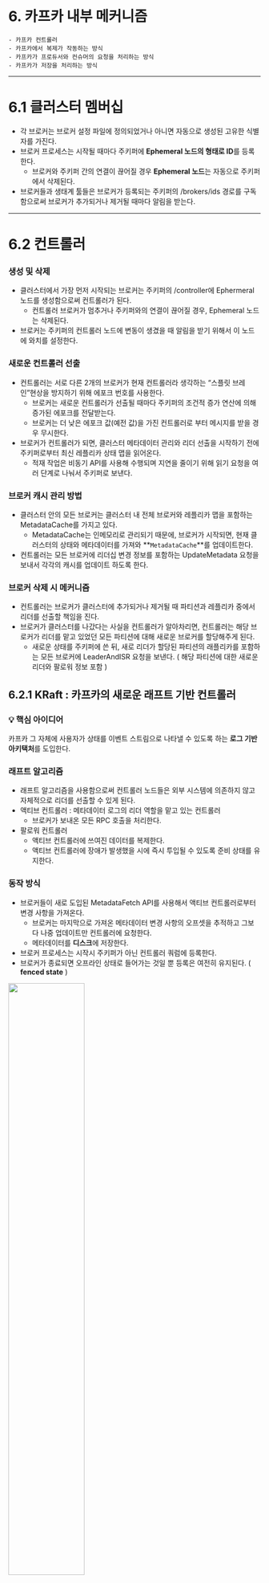 # 6. 카프카 내부 메커니즘

```
- 카프카 컨트롤러
- 카프카에서 복제가 작동하는 방식
- 카프카가 프로듀서와 컨슈머의 요청을 처리하는 방식
- 카프카가 저장을 처리하는 방식
```

---

# 6.1 클러스터 멤버십

- 각 브로커는 브로커 설정 파일에 정의되었거나 아니면 자동으로 생성된 고유한 식별자를 가진다.
- 브로커 프로세스는 시작될 때마다 주키퍼에 **Ephemeral 노드의 형태로 ID**를 등록한다.
    - 브로커와 주키퍼 간의 연결이 끊어질 경우 **Ephemeral 노드**는 자동으로 주키퍼에서 삭제된다.
- 브로커들과 생태계 툴들은 브로커가 등록되는 주키퍼의 /brokers/ids 경로를 구독함으로써 브로커가 추가되거나 제거될 때마다 알림을 받는다.

---

# 6.2 컨트롤러

### 생성 및 삭제

- 클러스터에서 가장 먼저 시작되는 브로커는 주키퍼의 /controller에 Ephermeral 노드를 생성함으로써 컨트롤러가 된다.
    - 컨트롤러 브로커가 멈추거나 주키퍼와의 연결이 끊어질 경우, Ephemeral 노드는 삭제된다.
- 브로커는 주키퍼의 컨트롤러 노드에 변동이 생겼을 때 알림을 받기 위해서 이 노드에 와치를 설정한다.

### 새로운 컨트롤러 선출

- 컨트롤러는 서로 다른 2개의 브로커가 현재 컨트롤러라 생각하는 “스플릿 브레인”현상을 방지하기 위해 에포크 번호를 사용한다.
    - 브로커는 새로운 컨트롤러가 선출될 때마다 주키퍼의 조건적 증가 연산에 의해 증가된 에포크를 전달받는다.
    - 브로커는 더 낮은 에포크 값(예전 값)을 가진 컨트롤러로 부터 메시지를 받을 경우 무시한다.
- 브로커가 컨트롤러가 되면, 클러스터 메타데이터 관리와 리더 선출을 시작하기 전에 주키퍼로부터 최신 레플리카 상태 맵을 읽어온다.
    - 적재 작업은 비동기 API를 사용해 수행되며 지연을 줄이기 위해 읽기 요청을 여러 단계로 나눠서 주키퍼로 보낸다.

### 브로커 캐시 관리 방법

- 클러스터 안의 모든 브로커는 클러스터 내 전체 브로커와 레플리카 맵을 포함하는 MetadataCache를 가지고 있다.
    - MetadataCache는 인메모리로 관리되기 때문에, 브로커가 시작되면, 현재 클러스터의 상태와 메타데이터를 가져와 **`MetadataCache`**를 업데이트한다.
- 컨트롤러는 모든 브로커에 리더십 변경 정보를 포함하는 UpdateMetadata 요청을 보내서 각각의 캐시를 업데이트 하도록 한다.

### 브로커 삭제 시 메커니즘

- 컨트롤러는 브로커가 클러스터에 추가되거나 제거될 때 파티션과 레플리카 중에서 리더를 선출할 책임을 진다.
- 브로커가 클러스터를 나갔다는 사실을 컨트롤러가 알아차리면, 컨트롤러는 해당 브로커가 리더를 맡고 있었던 모든 파티션에 대해 새로운 브로커를 할당해주게 된다.
    - 새로운 상태를 주키퍼에 쓴 뒤, 새로 리더가 할당된 파티션의 래플리카를 포함하는 모든 브로커에 LeaderAndISR 요청을 보낸다. ( 해당 파티션에 대한 새로운 리더와 팔로워 정보 포함 )

## 6.2.1 KRaft : 카프카의 새로운 래프트 기반 컨트롤러

### 💡 핵심 아이디어

카프카 그 자체에 사용자가 상태를 이벤트 스트림으로 나타낼 수 있도록 하는 **로그 기반 아키택처**를 도입한다.


### 래프트 알고리즘

- 래프트 알고리즘을 사용함으로써 컨트롤러 노드들은 외부 시스템에 의존하지 않고 자체적으로 리더를 선출할 수 있게 된다.
- 액티브 컨트롤러 : 메타데이터 로그의 리더 역할을 맡고 있는 컨트롤러
    - 브로커가 보내온 모든 RPC 호출을 처리한다.
- 팔로워 컨트롤러
    - 액티브 컨트롤러에 쓰여진 데이터를 복제한다.
    - 액티브 컨트롤러에 장애가 발생했을 시에 즉시 투입될 수 있도록 준비 상태를 유지한다.

### 동작 방식

- 브로커들이 새로 도입된 MetadataFetch API를 사용해서 액티브 컨트롤러로부터 변경 사항을 가져온다.
    - 브로커는 마지막으로 가져온 메타데이터 변경 사항의 오프셋을 추적하고 그보다 나중 업데이트만 컨트롤러에 요청한다.
    - 메타데이터를 **디스크**에 저장한다.
- 브로커 프로세스는 시작시 주키퍼가 아닌 컨트롤러 쿼럼에 등록한다.
- 브로커가 종료되면 오프라인 상태로 들어가는 것일 뿐 등록은 여전히 유지된다. ( **fenced state** )

<img src="./img/1.png" height="55%" width="55%" />

---

# 6.3 복제

개별적인 노드에 필연적으로 장애가 발생할 수밖에 없어 카프카는 **신뢰성과 지속성**을 보장하기 위해 복제를 수행한다.

## 레플리카 종류

### **1. 리더 레플리카 (Leader Replica):**

- **역할:**
    - 각 파티션에는 하나의 "리더 레플리카"가 존재한다.
    - 이 레플리카는 해당 파티션의 읽기와 쓰기 요청을 처리한다.
    - 클라이언트가 데이터를 쓰거나 읽을 때, 해당 요청은 파티션의 리더 레플리카로 전송된다.
- **위치:**
    - 리더 레플리카는 클러스터의 어느 브로커에나 위치할 수 있다.
    - 브로커 장애 또는 유지보수를 대비하여 리더의 역할은 다른 레플리카로 이동될 수 있다.

### **2. 팔로워 레플리카 (Follower Replica):**

- **역할:**
    - "팔로워 레플리카"는 "리더 레플리카"의 복제본을 유지한다.
    - 팔로워는 리더로부터 데이터를 복제받아, 데이터의 일관성과 내구성을 보장한다.
    - 팔로워 레플리카는 클라이언트의 읽기/쓰기 요청을 직접 처리하지 않는다. 대신, 리더와의 데이터 동기화에 집중한다.
- **위치:**
    - 팔로워 레플리카도 클러스터의 어느 브로커에나 위치할 수 있다.
    - 리더가 실패할 경우, 팔로워 중 하나가 새 리더로 선출될 수 있다.

### **3. 동작 원리:**

- **데이터 쓰기:**
    - 클라이언트가 데이터를 쓸 때, 그 데이터는 먼저 리더 레플리카에 기록된다.
    - 리더는 이 데이터를 팔로워 레플리카들에게 전송한다.
    - 팔로워들이 데이터를 받아 로컬에 기록한 후, 리더에게 ack를 보낸다.
- **데이터 읽기:**
    - 클라이언트의 읽기 요청은 리더 레플리카로 전송된다.
    - 리더는 요청된 데이터를 클라이언트에게 반환한다.

### **4. ISR (In-Sync Replica):**

- ISR은 리더 레플리카와 동기화된 상태의 팔로워 레플리카를 의미한다.
- 리더 레플리카가 실패하면, ISR 목록에 있는 팔로워 레플리카 중 하나가 새로운 리더로 선출된다.

### 선호 리더 (preferred leader)

- 토픽이 처음 생성되었을 때 리더 레플리카였던 레플리카를 가리킨다.
- auto.leader.rebalance.enable=true
    - 선호 리더가 현재 리더가 아니지만, 현재 리더와 동기화 되고 있을 경우 리더 선출을 진행시킴으로써 선호 리더를 현재 리더로 만들어 준다.

---

# 6.4 요청 처리

클라이언트는 연결을 시작하고 요청을 전송하며, 브로커는 요청을 처리하고 클라이언트로 응답을 보낸다.

특정 클라이언트가 브로커로 전송한 모든 요청은 브로커가 받은 순서대로 처리된다.

## 브로커 내부 요청 처리 방식

- acceptor thread
    - 브로커는 연결을 받는 각 포트별로 acceptor thread를 하나씩 실행시킨다.
    - acceptor thread는 연결을 생성하고 들어온 요청을 processor thread에 넘겨 처리하도록 한다.
- processor thread (= network thread)
    - 클라이언트 연결로 부터 들어온 요청들을 받아서 요청 큐에 넣는다.
    - 응답 큐에서 응답을 가져다 클라이언트로 보낸다.
- I/O thread
    - 요청이 요청 큐에 들어오면 I/O 스레드가 요청을 가져와서 처리하는 일을 담당한다.
    - 요청 유형
        - 쓰기 요청 : 카프카 브로커로 메시지를 쓰고 있는 프로듀서가 보낸 요청
        - 읽기 요청 : 카프카 브로커로부터 메시지를 읽어오고 있는 컨슈머나 팔로워 레플리카가 보낸 요청
        - 어드민 요청 : 토픽 생성이나 삭제와 같이 메타데이터 작업을 수행중인 어드민 클라이언트가 보낸 요청
- 지연된 응답들은 퍼거토리에 저장된다.

<img src="./img/2.png" height="55%" width="55%" />

### 클라이언트가 리더 레플리카를 확인하는 방법

- 카프카 클라이언트는 메타데이터 요청을 통해 리더 레플리카를 확인한다.
- 메타데이터 요청는 토픽, 파티션, 리더 레플리카 등에 대한 정보를 포함하는 응답을 리턴한다.
- 모든 브로커는 메타데이터 캐시를 가지고 있어 아무 브로커에 메타데이터 요청을 보낼 수 있다.

<img src="./img/3.png" height="55%" width="55%" />

## 쓰기 요청

### acks

- acks=1 : 리더만이 메시지를 받았을 때
- acks=all : 모든 인-싱크 레플리카들이 메시지를 받았을 때
    - 요청을 퍼거토리라 블리는 버퍼에 저장한다.
    - 팔로워 레플리카들이 메시지를 복제한 것 확인한 후 클라이언트에 응답을 보낸다.
- acks=0 : 메시지가 보내졌을 때. 즉, 브로커의 응답을 기다리지 않음

### 쓰기 요청 과정

1. 유효성 검증
    - 리더 레플리카를 가진 브로커가 쓰기 요청을 받으면 유효성 검증을 수행한다.
2. 메시지 저장
    - 브로커는 새 메시지들을 로컬 디스크에 쓴다.
    - 리눅스의 경우, 파일시스템 캐시에 쓰여지는데 언제 디스크에 반영될지 보장되지 않는다.
    

## 읽기 요청

### 읽기 요청 과정

1. 클라이언트 요청
    - 클라이언트는 브로커에 토픽, 파티션 그리고 오프셋 목록에 해당하는 메시지들을 보내 달라는 요청을 보낸다.
2. 유효성 검증
    - 파티션 리더는 요청이 유효한지 확인한다.
3. 메시지 전송
    - 만약 오프셋이 존재한다면, 브로커는 파티션으로부터 클라이언트가 요청에 지정한 크기 한도만큼의 메시지를 읽어서 클라이언트에게 보내 준다.
    - zero-copy 최적화
        - 파일에서 읽어 온 메시지들을 중간 버퍼를 거치지 않고 바로 네트워크 채널로 보낸다.

<img src="./img/4.png" height="55%" width="55%" />

### 인-싱크 레플리카

- 컨슈머는 모든 인-싱크 레플리카에 복제된 메시지들만 읽을 수 있다.
- [replica.lag.time.max.ms](http://replica.lag.time.max.ms) : 레플리카가 새 메시지를 복제하는 과정에서 지연될 수 있는 최대 시간

<img src="./img/5.png" height="55%" width="55%" />

### 읽기 세션 캐시

- 컨슈머는 읽고 있는 파티션의 목록과 그 메타데이터를 캐시하는 세션을 생성할 수 있다.
- 세션이 한 번 생성되면, 컨슈머들은 더 이상 요청을 보낼 때마다 모든 파티션을 지정할 필요가 없다.
- 브로커는 변경 사항이 있는 경우에만 응답에 메타데이터를 포함한다.

---

# 6.5 물리적 저장소

카프카의 기본 저장 단위는 파티션 레플리카이다.

- 파티션의 크기는 특정 마운트 지점에 사용 가능한 공간에 제한을 받는다.
- 카프카를 설정할 때는 운영자가 파티션들이 저장될 디렉토리 목록을 정의한다. (log.dirs 매기변수)

## 6.5.1 계층화된 저장소

계층화된 저장소 기능에서는 카프카 클러스터의 저장소를 로컬과 원격, 두 계층으로 나눈다.

- 로컬 계층
    - 로컬 세그먼트를 저장하기 위해 브로커의 로컬 디스크를 사용한다.
- 원격 계층
    - 완료된 로그 세그먼트를 저장하기 위해 HDFS나 S3와 같은 전용 저장소 시스템을 사용한다.
    - 원격 계층에 저장되는 로그 세그먼트들은 원격 계층에서 바로 클라이언트로 전달된다.

## 6.5.2 파티션 할당

임의의 브로커부터 시작해서 각 브로커에 라운드 로빈 방식으로 파티션을 할당함으로써 리더를 결정한다.

### 랙이 있는 경우

랙 인식 기능을 고려할 때는 단순히 순서대로 브로커를 선택하는 대신, 서로 다른 랙의 브로커가 번갈아 선택되도록 순서를 정해야 한다.

### 파티션 저장 디렉토리 선정

- 각 디렉토리에 저장되어 있는 파티션의 수를 센 뒤, 가장 적은 파티션이 저장된 디렉토리에 새 파티션을 저장한다.

## 6.5.3 파일 관리

하나의 파티션을 여러 개의 세그먼트로 분할한다.

- 각 세그먼트 한도가 다 차면 세그먼트를 닫고 새 세그먼트를 생성한다.

### active segment

- 현재 쓰여지고 있는 세그먼트

## 6.5.4 파일 형식

각 세그먼트는 하나의 데이터 파일 형태로 저장된다.

- 파일 안에는 카프카의 메시지와 오프셋이 저장된다.

네트워크를 통해 전달되는 형식과 디스크에 저장되는 형식을 통일한다.

- 메시지 전송 시 zero-copy 최적화를 달성한다.

### 6.5.5 인덱스

카프카는 컨슈머가 임의의 사용 가능한 오프셋에서부터 메시지를 읽어오기 시작할 수 있도록 한다.

인덱스는 오프셋과 세그먼트 파일 및 그 안에서의 위치를 매핑한다.

- 인덱스도 세그먼트 단위로 분할된다.

### 6.5.6 압착

카프카는 설정된 기간 동안만 메시지를 저장하며, 보존 기간이 지나간 메시지들은 삭제한다.

삭제 보존 정책

- 지정된 보존 기한보다 더 오래된 이벤트들을 삭제한다.

압착 보존 정책

- 토픽의 각 키의 최근 값만 저장하도록 한다.

### 6.5.7 압착 작동 원리

로그의 두 영역

- 클린
    - 이전에 압착된 적이 있었던 메시지들이 저장된다.
- 더티
    - 마지막 압착 작업 이후 쓰여진 메시지들이 저장된다.

<img src="./img/6.png" height="55%" width="55%" />

압착 스레드는 전체 파티션 크기 대비 더티 메시지의 비율이 가장 높은 파티션을 골라서 압착한 뒤 클린 상태로 만든다.

### **로그 압착 과정**

1. **로그 세그먼트 선택:**
    - Kafka는 로그 데이터를 여러 세그먼트 파일에 분할하여 저장한다..
    - 로그 압착이 수행되는 경우, Kafka는 압착 대상 세그먼트를 선택합니다. 일반적으로 오래된 세그먼트부터 압착이 수행된다..
2. **메시지 스캔:**
    - 선택된 세그먼트의 모든 메시지를 스캔한다..
    - 이 과정에서 각 메시지의 키를 확인하고, 해당 키의 가장 최신 메시지를 식별한다..
3. **중복 제거:**
    - 동일한 키를 가진 메시지 중, 가장 최신의 메시지만을 유지한다.
    - 오래된 메시지 (즉, 동일한 키를 가진 이전 메시지)는 삭제된다.
4. **새 세그먼트 작성:**
    - 압착된 메시지들로 새로운 로그 세그먼트를 작성한다..
    - 이 새로운 세그먼트는 압착된 데이터만 포함하며, 오래된 세그먼트를 대체한다.
5. **세그먼트 교체:**
    - 압착 작업이 완료된 후, 오래된 세그먼트는 새로운 (압착된) 세그먼트로 교체된다.
    - 오래된 세그먼트는 디스크에서 삭제된다.